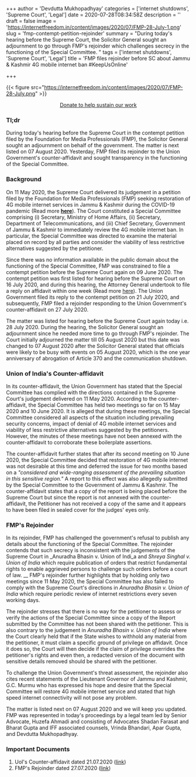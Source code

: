 +++
author = 'Devdutta Mukhopadhyay'
categories = ['internet shutdowns', 'Supreme Court', 'Legal']
date = 2020-07-28T08:34:58Z
description = ''
draft = false
image = 'https://internetfreedom.in/content/images/2020/07/FMP-28-July-1.png'
slug = 'fmp-contempt-petition-rejoinder'
summary = "During today's hearing before the Supreme Court, the Solicitor General sought an adjournment to go through FMP's rejoinder which challenges secrecy in the functioning of the Special Committee. "
tags = ['internet shutdowns', 'Supreme Court', 'Legal']
title = 'FMP files rejoinder before SC about Jammu & Kashmir 4G mobile internet ban #KeepUsOnline'

+++


{{< figure src="https://internetfreedom.in/content/images/2020/07/FMP-28-July.png" >}}

<div style="text-align:center;">
    <a href="https://internetfreedom.in/donate/" class="button">Donate to help sustain our work</a>
</div>

### Tl;dr

During today's hearing before the Supreme Court in the contempt petition filed by the Foundation for Media Professionals (FMP), the Solicitor General sought an adjournment on behalf of the government. The matter is next listed on 07 August 2020. Yesterday, FMP filed its rejoinder to the Union Government's counter-affidavit and sought transparency in the functioning of the Special Committee.

### Background

On 11 May 2020, the Supreme Court delivered its judgement in a petition filed by the Foundation for Media Professionals (FMP) seeking restoration of 4G mobile internet services in Jammu & Kashmir during the COVID-19 pandemic (Read more [**here**](https://internetfreedom.in/supreme-courts-j-k-4g-restoration-decision-disappointing-but-we-are-determined/)). The Court constituted a Special Committee comprising (i) Secretary, Ministry of Home Affairs,  (ii) Secretary, Department of Telecommunications, and (iii) Chief Secretary, Government of Jammu & Kashmir to immediately review the 4G mobile internet ban. In particular, the Special Committee was directed to examine the material placed on record by all parties and consider the viability of less restrictive alternatives suggested by the petitioner.

Since there was no information available in the public domain about the functioning of the Special Committee, FMP was constrained to file a contempt petition before the Supreme Court again on 09 June 2020. The contempt petition was first listed for hearing before the Supreme Court on 16 July 2020, and during this hearing, the Attorney General undertook to file a reply on affidavit within one week (Read more [here](https://internetfreedom.in/fmp-contempt-petition-reply/)). The Union Government filed its reply to the contempt petition on 21 July 2020, and subsequently, FMP filed a rejoinder responding to the Union Government's counter-affidavit on 27 July 2020.

The matter was listed for hearing before the Supreme Court again today i.e. 28 July 2020. During the hearing, the Solicitor General sought an adjournment since he needed more time to go through FMP's rejoinder. The Court initially adjourned the matter till 05 August 2020 but this date was changed to 07 August 2020 after the Solicitor General stated that officials were likely to be busy with events on 05 August 2020, which is the one year anniversary of abrogation of Article 370 and the communication shutdown.

### Union of India's Counter-affidavit

In its counter-affidavit, the Union Government has stated that the Special Committee has complied with the directions contained in the Supreme Court's judgement delivered on 11 May 2020. According to the counter-affidavit, the Special Committee has held two meetings so far on 15 May 2020 and 10 June 2020. It is alleged that during these meetings, the Special Committee considered all aspects of the situation including prevailing security concerns, impact of denial of 4G mobile internet services and viability of less restrictive alternatives suggested by the petitioners. However, the minutes of these meetings have not been annexed with the counter-affidavit to corroborate these boilerplate assertions.

The counter-affidavit further states that after its second meeting on 10 June 2020, the Special Committee decided that restoration of 4G mobile internet was not desirable at this time and deferred the issue for two months based on a _"considered and wide-ranging assessment of the prevailing situation in this sensitive region."_ A report to this effect was also allegedly submitted by the Special Committee to the Government of Jammu & Kashmir. The counter-affidavit states that a copy of the report is being placed before the Supreme Court but since the report is not annexed with the counter-affidavit, the Petitioner has not received a copy of the same and it appears to have been filed in sealed cover for the judges' eyes only.

### FMP's Rejoinder

In its rejoinder, FMP has challenged the government's refusal to publish any details about the functioning of the Special Committee. The rejoinder contends that such secrecy is inconsistent with the judgements of the Supreme Court in _Anuradha Bhasin v. Union of Indi_a and _Shreya Singhal v. Union of India_ which require publication of orders that restrict fundamental rights to enable aggrieved persons to challenge such orders before a court of law.  __ FMP's rejoinder further highlights that by holding only two meetings since 11 May 2020, the Special Committee has also failed to comply with the Supreme Court's directions in _Anuradha Bhasin v. Union of India_ which require periodic review of internet restrictions every seven working days.

The rejoinder stresses that there is no way for the petitioner to assess or verify the actions of the Special Committee since a copy of the Report submitted by the Committee has not been shared with the petitioner. This is also contrary to the judgement in _Anuradha Bhasin v. Union of India_ where the Court clearly held that if the State wishes to withhold any material from the petitioner, it must claim a specific ground of privilege on affidavit. Once it does so, the Court will then decide if the claim of privilege overrides the petitioner's rights and even then, a redacted version of the document with sensitive details removed should be shared with the petitioner.

To challenge the Union Government's threat assessment, the rejoinder also cites recent statements of the Lieutenant Governor of Jammu and Kashmir, G.C. Murmu who has expressed his hope and desire that the Special Committee will restore 4G mobile internet service and stated that high speed internet connectivity will not pose any problem.

The matter is listed next on 07 August 2020 and we will keep you updated. FMP was represented in today's proceedings by a legal team led by Senior Advocate, Huzefa Ahmadi and consisting of Advocates Shadan Farasat and Bharat Gupta and IFF associated counsels, Vrinda Bhandari, Apar Gupta, and Devdutta Mukhopadhyay.

### Important Documents

1. UoI's Counter-affidavit dated 21.07.2020 ([link](https://drive.google.com/file/d/1wN_OYHC9FHptDaZYa4x5CWC5vQxvKRO1/view?usp=sharing))
2. FMP's Rejoinder dated 27.07.2020 ([link](https://drive.google.com/file/d/1Xi4JJkDrxQWB2d3jEy8a2FtTRol_uPRZ/view?usp=sharing))

